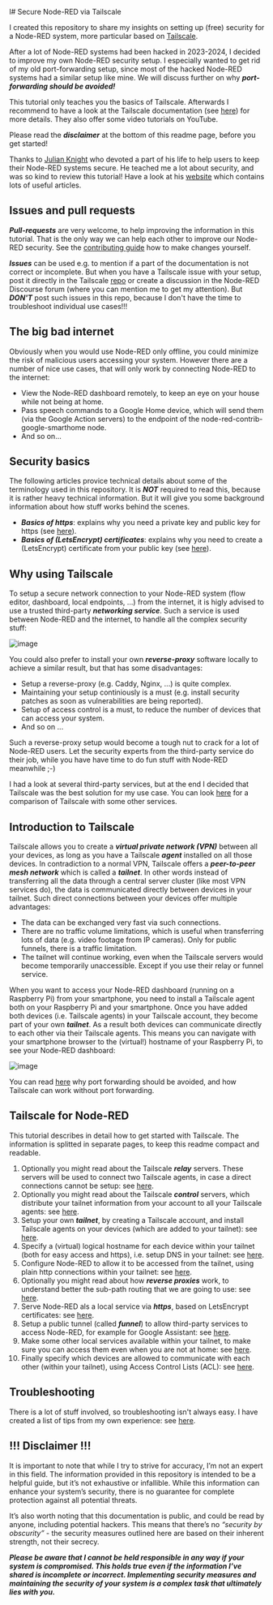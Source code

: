 l# Secure Node-RED via Tailscale

I created this repository to share my insights on setting up (free) security for a Node-RED system, more particular based on [Tailscale](https://tailscale.com/).  

After a lot of Node-RED systems had been hacked in 2023-2024, I decided to improve my own Node-RED security setup.  I especially wanted to get rid of my old port-forwarding setup, since most of the hacked Node-RED systems had a similar setup like mine.  We will discuss further on why ***port-forwarding should be avoided!***

This tutorial only teaches you the basics of Tailscale.  Afterwards I recommend to have a look at the Tailscale documentation (see [here](https://tailscale.com/kb/1017/install)) for more details.  They also offer some video tutorials on YouTube.

Please read the ***disclaimer*** at the bottom of this readme page, before you get started!

Thanks to [Julian Knight](https://github.com/TotallyInformation) who devoted a part of his life to help users to keep their Node-RED systems secure.  He teached me a lot about security, and was so kind to review this tutorial!  Have a look at his [website](https://www.totallyinformation.net/) which contains lots of useful articles.

## Issues and pull requests
***Pull-requests*** are very welcome, to help improving the information in this tutorial.   That is the only way we can help each other to improve our Node-RED security.  See the [contributing guide](https://github.com/bartbutenaers/Node-RED-Tailscale-Tutorial/blob/main/docs/contributing.md) how to make changes yourself.

***Issues*** can be used e.g. to mention if a part of the documentation is not correct or incomplete.  But when you have a Tailscale issue with your setup, post it directly in the Tailscale [repo](https://github.com/tailscale/tailscale/issues) or create a discussion in the Node-RED Discourse forum (where you can mention me to get my attention).  But ***DON'T***  post such issues in this repo, because I don't have the time to troubleshoot individual use cases!!!

## The big bad internet
Obviously when you would use Node-RED only offline, you could minimize the risk of malicious users accessing your system.  However there are a number of nice use cases, that will only work by connecting Node-RED to the internet:
+	View the Node-RED dashboard remotely, to keep an eye on your house while not being at home.
+	Pass speech commands to a Google Home device, which will send them (via the Google Action servers) to the endpoint of the node-red-contrib-google-smarthome node.
+ And so on...

## Security basics
The following articles provice technical details about some of the terminology used in this repository.  It is ***NOT*** required to read this, because it is rather heavy technical information.  But it will give you some background information about how stuff works behind the scenes.  

+ ***Basics of https***: explains why you need a private key and public key for https (see [here](https://github.com/bartbutenaers/Node-RED-Tailscale-Tutorial/blob/main/docs/https_introduction.md)).
+ ***Basics of (LetsEncrypt) certificates***: explains why you need to create a (LetsEncrypt) certificate from your public key (see [here](https://github.com/bartbutenaers/Node-RED-Tailscale-Tutorial/blob/main/docs/certificate_introduction.md)).

## Why using Tailscale
To setup a secure network connection to your Node-RED system (flow editor, dashboard, local endpoints, ...) from the internet, it is higly advised to use a trusted third-party ***networking service***.  Such a service is used between Node-RED and the internet, to handle all the complex security stuff:

![image](https://github.com/user-attachments/assets/8bfa3d46-787b-4c1b-a2b0-abe41a669398)

You could also prefer to install your own ***reverse-proxy*** software locally to achieve a similar result, but that has some disadvantages:
+ Setup a reverse-proxy (e.g. Caddy, Nginx, ...) is quite complex.
+ Maintaining your setup continiously is a must (e.g. install security patches as soon as vulnerabilities are being reported).
+ Setup of access control is a must, to reduce the number of devices that can access your system.
+ And so on ...

Such a reverse-proxy setup would become a tough nut to crack for a lot of Node-RED users.  Let the security experts from the third-party service do their job, while you have have time to do fun stuff with Node-RED meanwhile ;-)

I had a look at several third-party services, but at the end I decided that Tailscale was the best solution for my use case.  You can look [here](https://github.com/bartbutenaers/Node-RED-Tailscale-Tutorial/blob/main/docs/comparison.md) for a comparison of Tailscale with some other services.

## Introduction to Tailscale
Tailscale allows you to create a ***virtual private network (VPN)*** between all your devices, as long as you have a Tailscale ***agent*** installed on all those devices.  In contradiction to a normal VPN, Tailscale offers a ***peer-to-peer mesh network*** which is called a ***tailnet***.  In other words instead of transferring all the data through a central server cluster (like most VPN services do), the data is communicated directly between devices in your tailnet.  Such direct connections between your devices offer multiple advantages:
+ The data can be exchanged very fast via such connections.
+ There are no traffic volume limitations, which is useful when transferring lots of data (e.g. video footage from IP cameras).  Only for public funnels, there is a traffic limitation.
+ The tailnet will continue working, even when the Tailscale servers would become temporarily unaccessible.  Except if you use their relay or funnel service.

When you want to access your Node-RED dashboard (running on a Raspberry Pi) from your smartphone, you need to install a Tailscale agent both on your Raspberry Pi and your smartphone.  Once you have added both devices (i.e. Tailscale agents) in your Tailscale account, they become part of your own ***tailnet***.  As a result both devices can communicate directly to each other via their Tailscale agents.  This means you can navigate with your smartphone browser to the (virtual!) hostname of your Raspberry Pi, to see your Node-RED dashboard:

![image](https://github.com/bartbutenaers/Node-RED-Tailscale-Tutorial/assets/14224149/580d9544-ee09-431a-bd41-8c1d80707a80)

You can read [here](https://github.com/bartbutenaers/Node-RED-Tailscale-Tutorial/blob/main/docs/port_forwarding.md) why port forwarding should be avoided, and how Tailscale can work without port forwarding.

## Tailscale for Node-RED
This tutorial describes in detail how to get started with Tailscale.  The information is splitted in separate pages, to keep this readme compact and readable.

1. Optionally you might read about the Tailscale ***relay*** servers.  These servers will be used to connect two Tailscale agents, in case a direct connections cannot be setup: see [here](https://github.com/bartbutenaers/Node-RED-Tailscale/blob/main/docs/tailscale_relay.md).
2. Optionally you might read about the Tailscale ***control*** servers, which distribute your tailnet information from your account to all your Tailscale agents: see [here](https://github.com/bartbutenaers/Node-RED-Tailscale/blob/main/docs/tailscale_control.md).
3. Setup your own ***tailnet***, by creating a Tailscale account, and install Tailscale agents on your devices (which are added to your tailnet): see [here](https://github.com/bartbutenaers/Node-RED-Tailscale/blob/main/docs/tailscale_setup.md).
4. Specify a (virtual) logical hostname for each device within your tailnet (both for easy access and https), i.e. setup DNS in your tailnet: see [here](https://github.com/bartbutenaers/Node-RED-Tailscale/blob/main/docs/tailscale_dns.md).
5. Configure Node-RED to allow it to be accessed from the tailnet, using plain http connections within your tailnet: see [here](https://github.com/bartbutenaers/Node-RED-Tailscale/edit/main/docs/tailnet_plain_http.md).
6. Optionally you might read about how ***reverse proxies*** work, to understand better the sub-path routing that we are going to use: see [here](https://github.com/bartbutenaers/Node-RED-Tailscale-Tutorial/blob/main/docs/reverse_proxy.md).
7. Serve Node-RED als a local service via ***https***, based on LetsEncrypt certificates: see [here](https://github.com/bartbutenaers/Node-RED-Tailscale/blob/main/docs/tailnet_serve_https.md).
8. Setup a public tunnel (called ***funnel***) to allow third-party services to access Node-RED, for example for Google Assistant: see [here](https://github.com/bartbutenaers/Node-RED-Tailscale/blob/main/docs/tailscale_funnel.md).
9. Make some other local services available within your tailnet, to make sure you can access them even when you are not at home: see [here](https://github.com/bartbutenaers/Node-RED-Tailscale-Tutorial/tree/main/docs).
10. Finally specify which devices are allowed to communicate with each other (within your tailnet), using Access Control Lists (ACL): see [here](https://github.com/bartbutenaers/Node-RED-Tailscale/blob/main/docs/tailscale_access_control.md).

## Troubleshooting
There is a lot of stuff involved, so troubleshooting isn't always easy.  I have created a list of tips from my own experience: see [here](https://github.com/bartbutenaers/Node-RED-Tailscale-Tutorial/blob/main/docs/troubleshooting.md).

## !!! Disclaimer !!!
It is important to note that while I try to strive for accuracy, I’m not an expert in this field.  The information provided in this repository is intended to be a helpful guide, but it’s not exhaustive or infallible. While this information can enhance your system’s security, there is no guarantee for complete protection against all potential threats.

It’s also worth noting that this documentation is public, and could be read by anyone, including potential hackers. This means that there’s no *“security by obscurity”* - the security measures outlined here are based on their inherent strength, not their secrecy.

***Please be aware that I cannot be held responsible in any way if your system is compromised. This holds true even if the information I’ve shared is incomplete or incorrect. Implementing security measures and maintaining the security of your system is a complex task that ultimately lies with you.***
